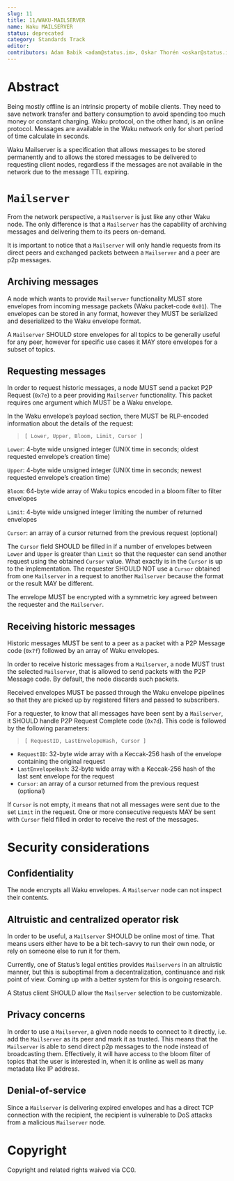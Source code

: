 ```yaml
---
slug: 11
title: 11/WAKU-MAILSERVER
name: Waku MAILSERVER
status: deprecated
category: Standards Track
editor:
contributors: Adam Babik <adam@status.im>, Oskar Thorén <oskar@status.im>, Samuel Hawksby-Robinson <samuel@status.im>
---
```


# Abstract
Being mostly offline is an intrinsic property of mobile clients. 
They need to save network transfer and battery consumption to avoid spending too much money or constant charging. 
Waku protocol, on the other hand, is an online protocol. 
Messages are available in the Waku network only for short period of time calculate in seconds.

Waku Mailserver is a specification that allows messages to be stored permanently and to 
allows the stored messages to be delivered to requesting client nodes, 
regardless if the messages are not available in the network due to the message TTL expiring.

# `Mailserver`
From the network perspective, a `Mailserver` is just like any other Waku node. 
The only difference is that a `Mailserver` has the capability of archiving messages and delivering 
them to its peers on-demand.

It is important to notice that a `Mailserver` will only handle requests from its direct peers and exchanged 
packets between a `Mailserver` and a peer are p2p messages.

## Archiving messages
A node which wants to provide `Mailserver` functionality MUST store envelopes from incoming message packets (Waku packet-code `0x01`). 
The envelopes can be stored in any format, however they MUST be serialized and deserialized to the Waku envelope format.

A `Mailserver` SHOULD store envelopes for all topics to be generally useful for any peer, however 
for specific use cases it MAY store envelopes for a subset of topics.

## Requesting messages
In order to request historic messages, a node MUST send a packet P2P Request (`0x7e`) to a peer providing `Mailserver` functionality. 
This packet requires one argument which MUST be a Waku envelope.

In the Waku envelope’s payload section, there MUST be RLP-encoded information about the details of the request:
> `[ Lower, Upper, Bloom, Limit, Cursor ]`

`Lower`: 4-byte wide unsigned integer (UNIX time in seconds; oldest requested envelope’s creation time)

`Upper`: 4-byte wide unsigned integer (UNIX time in seconds; newest requested envelope’s creation time)

`Bloom`: 64-byte wide array of Waku topics encoded in a bloom filter to filter envelopes

`Limit`: 4-byte wide unsigned integer limiting the number of returned envelopes

`Cursor`: an array of a cursor returned from the previous request (optional)

The `Cursor` field SHOULD be filled in if a number of envelopes between `Lower` and `Upper` 
is greater than `Limit` so that the requester can send another request using the obtained `Cursor` value. 
What exactly is in the `Cursor` is up to the implementation. 
The requester SHOULD NOT use a `Cursor` obtained from one `Mailserver` in a request to 
another `Mailserver` because the format or the result MAY be different.

The envelope MUST be encrypted with a symmetric key agreed between the requester and the `Mailserver`.

## Receiving historic messages
Historic messages MUST be sent to a peer as a packet with a P2P Message code (`0x7f`) followed by an array of Waku envelopes.

In order to receive historic messages from a `Mailserver`, a node MUST trust the selected `Mailserver`, 
that is allowed to send packets with the P2P Message code. 
By default, the node discards such packets.

Received envelopes MUST be passed through the Waku envelope pipelines so 
that they are picked up by registered filters and passed to subscribers.

For a requester, to know that all messages have been sent by a `Mailserver`, 
it SHOULD handle P2P Request Complete code (`0x7d`). 
This code is followed by the following parameters:

> `[ RequestID, LastEnvelopeHash, Cursor ]`

- `RequestID`: 32-byte wide array with a Keccak-256 hash of the envelope containing the original request
- `LastEnvelopeHash`: 32-byte wide array with a Keccak-256 hash of the last sent envelope for the request
- `Cursor`: an array of a cursor returned from the previous request (optional)

If `Cursor` is not empty, it means that not all messages were sent due to the set `Limit` in the request. 
One or more consecutive requests MAY be sent with `Cursor` field filled in order to receive the rest of the messages.

# Security considerations
## Confidentiality
The node encrypts all Waku envelopes. A `Mailserver` node can not inspect their contents.

## Altruistic and centralized operator risk
In order to be useful, a `Mailserver` SHOULD be online most of time. 
That means users either have to be a bit tech-savvy to run their own node, or rely 
on someone else to run it for them.

Currently, one of Status’s legal entities provides `Mailservers` in an altruistic manner, but this 
is suboptimal from a decentralization, continuance and risk point of view. 
Coming up with a better system for this is ongoing research.

A Status client SHOULD allow the `Mailserver` selection to be customizable.

## Privacy concerns
In order to use a `Mailserver`, a given node needs to connect to it directly, i.e. 
add the `Mailserver` as its peer and mark it as trusted. 
This means that the `Mailserver` is able to send direct p2p messages to the node instead of broadcasting them. 
Effectively, it will have access to the bloom filter of topics that the user is interested in, 
when it is online as well as many metadata like IP address.

## Denial-of-service
Since a `Mailserver` is delivering expired envelopes and has a direct TCP connection with the recipient, 
the recipient is vulnerable to DoS attacks from a malicious `Mailserver` node.

# Copyright
Copyright and related rights waived via CC0.

